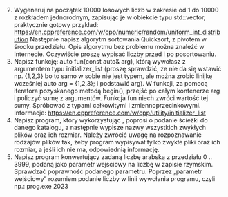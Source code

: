 2. Wygeneruj na początek 10000 losowych liczb w zakresie od 1 do 10000 z rozkładem jednorodnym, zapisując je w obiekcie typu std::vector<int>, praktycznie gotowy przykład:
https://en.cppreference.com/w/cpp/numeric/random/uniform_int_distribution Następnie napisz algorytm sortowania Quicksort, z pivotem w środku przedziału. Opis algorytmu bez problemu można znaleźć w Internecie. Oczywiście proszę wypisać liczby przed i po posortowaniu.
3. Napisz funkcję: auto fun(const auto& arg), którą wywołasz z argumentem typu initializer_list<T> (proszę sprawdzić, że nie da się wstawić np. {1,2,3} bo to samo w sobie nie jest typem, ale można zrobić linijkę wcześniej auto arg = {1,2,3}; i podstawić arg). W funkcji, za pomocą iteratora pozyskanego metodą begin(), przejść po całym kontenerze arg i policzyć sumę z argumentów. Funkcja fun niech zwróci wartość tej sumy. Spróbować z typami całkowitymi i zmiennoprzecinkowymi. Informacje: https://en.cppreference.com/w/cpp/utility/initializer_list
4. Napisz program, który wykorzystując <filesystem>, poprosi o podanie ścieżki do danego katalogu, a następnie wypisze nazwy wszystkich zwykłych plików oraz ich rozmiar. Należy zwrócić uwagę na rozpoznawanie rodzajów plików tak, żeby program wypisywał tylko zwykłe pliki oraz ich rozmiar, a jeśli ich nie ma, odpowiednią informację.
5. Napisz program konwertujący zadaną liczbę arabską z przedziału 0 .. 3999, podaną jako parametr wejściowy na liczbę w zapisie rzymskim. Sprawdzać poprawność podanego parametru. Poprzez „parametr wejściowy” rozumiem podanie liczby w linii wywołania programu, czyli np.: prog.exe 2023
